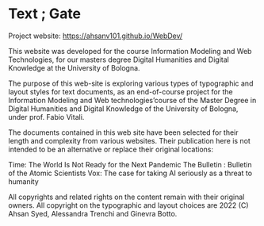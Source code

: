 # Text ; Gate

Project website: https://ahsanv101.github.io/WebDev/

This website was developed for the course Information Modeling and Web Technologies, for our masters degree Digital Humanities and Digital Knowledge at the University of Bologna.

The purpose of this web-site is exploring various types of typographic and layout styles for text documents, as an end-of-course project for the Information Modeling and Web technologies’course of the Master Degree in Digital Humanities and Digital Knowledge of the University of Bologna, under prof. Fabio Vitali.

The documents contained in this web site have been selected for their length and complexity from various websites. Their publication here is not intended to be an alternative or replace their original locations:

Time: The World Is Not Ready for the Next Pandemic
The Bulletin : Bulletin of the Atomic Scientists
Vox: The case for taking AI seriously as a threat to humanity

All copyrights and related rights on the content remain with their original owners.
All copyright on the typographic and layout choices are 2022 (C) Ahsan Syed, Alessandra Trenchi and Ginevra Botto.


